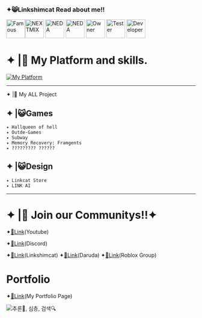 ### ✦😸Linkshimcat Read about me!! 
<img width="50" height="50" alt="Famous" src="https://github.com/user-attachments/assets/f4112ffa-fcbf-4028-9f6b-a6769a54c32a" /><img width="50" height="50" alt="NEXTMIX" src="https://github.com/user-attachments/assets/00606408-d131-42ea-a248-2851c143f387"/> <img width="50" height="50" alt="NEDA" src="https://github.com/user-attachments/assets/a58bf266-eca8-4d06-81dd-b9788daddd19" /> <img width="50" height="50" alt="NEDA" src="https://github.com/user-attachments/assets/f19e7b6b-a73b-4b49-8f8b-a5d2b968a478" /> <img width="50" height="50" alt="Owner" src="https://github.com/user-attachments/assets/2aaee007-66d5-435c-9391-a7d1bb45c178" /> <img width="50" height="50" alt="Tester" src="https://github.com/user-attachments/assets/b4741145-d8ac-4256-99d8-bb3d67a86c42" /> <img width="50" height="50" alt="Developer" src="https://github.com/user-attachments/assets/b3a7f1e0-1e28-4692-8537-06d87b938122" />









# ✦ |🧪 My Platform and skills.
[![My Platform](https://skillicons.dev/icons?i=github,discord,notion,haxeflixel,robloxstudio,py,figma,cpp)](https://skillicons.dev)

---


✦ |🧩 My ALL Project 
## ✦ |😺Games
    ✦ Hallqueen of hell
    ✦ Outde-Games
    ✦ Subway
    ✦ Memory Recovery: Framgents
    ✦ ????????? ??????
## ✦ |😺Design
    ✦ Linkcat Store
    ✦ LINK AI
---
# ✦ |🔗 Join our Communitys!!✦
 ✦[🔗Link](https://www.youtube.com/@Linkshimcat)(Youtube)
 
 ✦[🔗Link](https://discord.gg/3zutjxy5f8)(Discord)
 
 ✦[🔗Link](https://www.roblox.com/ko/users/7979132682/profile)(Linkshimcat)
 ✦[🔗Link](https://www.roblox.com/ko/users/4343007740/profile)(Daruda)
 ✦[🔗Link](https://www.roblox.com/ko/communities/34357059/SL-Q-Studios#!/about)(Roblox Group)

 # Portfolio
 ✦[🔗Link](https://www.notion.so/2504124ceacc806b8233c1f990a4ff8f)(My Portfolio Page)

![추론🤔, 심층, 검색🔍](https://github.com/user-attachments/assets/0c256914-310f-4af6-85ea-a9ff7af96514)
